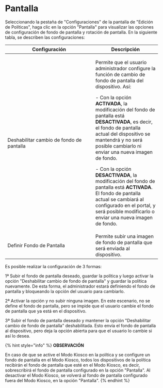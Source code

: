 # Pantalla

Seleccionando la pestaña de "Configuraciones" de la pantalla de "Edición de Políticas", haga clic en la opción "Pantalla" para visualizar las opciones de configuración de fondo de pantalla y rotación de pantalla. En la siguiente tabla, se describen las configuraciones:

<table><thead><tr><th width="274">Configuración</th><th>Descripción</th></tr></thead><tbody><tr><td>Deshabilitar cambio de fondo de pantalla</td><td><p>Permite que el usuario administrador configure la función de cambio de fondo de pantalla del dispositivo. Así: </p><p>- Con la opción <strong>ACTIVADA</strong>, la modificación del fondo de pantalla está <strong>DESACTIVADA</strong>, es decir, el fondo de pantalla actual del dispositivo se mantendrá y no será posible cambiarlo ni enviar una nueva imagen de fondo.</p><p>- Con la opción <strong>DESACTIVADA</strong>, la modificación del fondo de pantalla está <strong>ACTIVADA</strong>. El fondo de pantalla actual se cambiará al configurado en el portal, y será posible modificarlo o enviar una nueva imagen de fondo.</p><p></p></td></tr><tr><td>Definir Fondo de Pantalla</td><td>Permite subir una imagen de fondo de pantalla que será enviada al dispositivo.</td></tr></tbody></table>

Es posible realizar la configuración de 3 formas:&#x20;

1ª Subir el fondo de pantalla deseado, guardar la política y luego activar la opción "Deshabilitar cambio de fondo de pantalla" y guardar la política nuevamente. De esta forma, el administrador estará definiendo el fondo de pantalla y bloqueando la opción del usuario para cambiarlo.&#x20;

2ª Activar la opción y no subir ninguna imagen. En este escenario, no se define el fondo de pantalla, pero se impide que el usuario cambie el fondo de pantalla que ya está en el dispositivo.&#x20;

3ª Subir el fondo de pantalla deseado y mantener la opción "Deshabilitar cambio de fondo de pantalla" deshabilitada. Esto envía el fondo de pantalla al dispositivo, pero deja la opción abierta para que el usuario lo cambie si así lo desea.

{% hint style="info" %}
**OBSERVACIÓN**&#x20;

En caso de que se active el Modo Kiosco en la política y se configure un fondo de pantalla en el Modo Kiosco, todos los dispositivos de la política recibirán el fondo de pantalla que esté en el Modo Kiosco, es decir, sobrescribirá el fondo de pantalla configurado en la opción "Pantalla". Al desactivar el Modo Kiosco, se volverá al fondo de pantalla configurado fuera del Modo Kiosco, en la opción "Pantalla".
{% endhint %}
